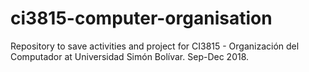 # ci3815-computer-organisation
Repository to save activities and project for CI3815 - Organización del Computador at Universidad Simón Bolívar. Sep-Dec 2018.
